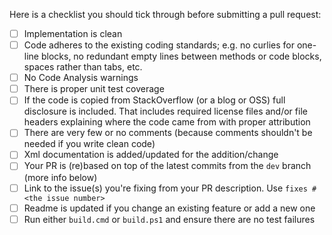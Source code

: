 Here is a checklist you should tick through before submitting a pull request: 
 - [ ] Implementation is clean
 - [ ] Code adheres to the existing coding standards; e.g. no curlies for one-line blocks, no redundant empty lines between methods or code blocks, spaces rather than tabs, etc.
 - [ ] No Code Analysis warnings
 - [ ] There is proper unit test coverage
 - [ ] If the code is copied from StackOverflow (or a blog or OSS) full disclosure is included. That includes required license files and/or file headers explaining where the code came from with proper attribution
 - [ ] There are very few or no comments (because comments shouldn't be needed if you write clean code)
 - [ ] Xml documentation is added/updated for the addition/change
 - [ ] Your PR is (re)based on top of the latest commits from the `dev` branch (more info below)
 - [ ] Link to the issue(s) you're fixing from your PR description. Use `fixes #<the issue number>`
 - [ ] Readme is updated if you change an existing feature or add a new one
 - [ ] Run either `build.cmd` or `build.ps1` and ensure there are no test failures
